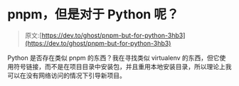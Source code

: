# pnpm，但是对于 Python 呢？

> 原文:[https://dev.to/ghost/pnpm-but-for-python-3hb3](https://dev.to/ghost/pnpm-but-for-python-3hb3)

Python 是否存在类似 pnpm 的东西？我在寻找类似 virtualenv 的东西，但它使用符号链接，而不是在项目目录中安装包，并且重用本地安装目录，所以理论上我可以在没有网络访问的情况下引导新项目。